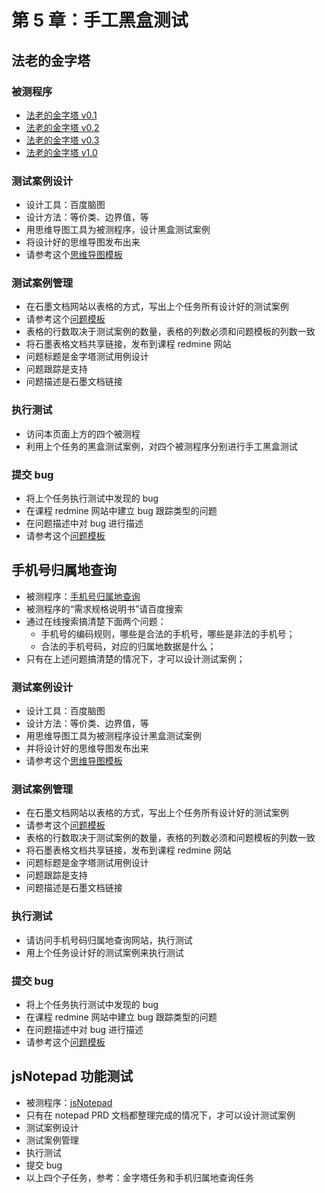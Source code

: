 # 第 5 章：手工黑盒测试

## 法老的金字塔

### 被测程序

- [法老的金字塔 v0.1](http://sample.wangding.in/testing/triangle-error1.html)  
- [法老的金字塔 v0.2](http://sample.wangding.in/testing/triangle-error2.html)  
- [法老的金字塔 v0.3](http://sample.wangding.in/testing/triangle-error3.html)  
- [法老的金字塔 v1.0](http://sample.wangding.in/testing/triangle.html)  

### 测试案例设计

- 设计工具：百度脑图
- 设计方法：等价类、边界值，等
- 用思维导图工具为被测程序，设计黑盒测试案例
- 将设计好的思维导图发布出来
- 请参考这个[思维导图模板](http://processon.com/view/57c2ed08e4b0e629c466dc17)

### 测试案例管理

- 在石墨文档网站以表格的方式，写出上个任务所有设计好的测试案例
- 请参考这个[问题模板](http://www.hostedredmine.com/issues/598961)
- 表格的行数取决于测试案例的数量，表格的列数必须和问题模板的列数一致
- 将石墨表格文档共享链接，发布到课程 redmine 网站
- 问题标题是金字塔测试用例设计
- 问题跟踪是支持
- 问题描述是石墨文档链接

### 执行测试

- 访问本页面上方的四个被测程
- 利用上个任务的黑盒测试案例，对四个被测程序分别进行手工黑盒测试

### 提交 bug

- 将上个任务执行测试中发现的 bug
- 在课程 redmine 网站中建立 bug 跟踪类型的问题
- 在问题描述中对 bug 进行描述
- 请参考这个[问题模板](http://www.hostedredmine.com/issues/598989)

## 手机号归属地查询

- 被测程序：[手机号归属地查询](https://www.ip138.com/sj/)
- 被测程序的“需求规格说明书”请百度搜索
- 通过在线搜索搞清楚下面两个问题：
  - 手机号的编码规则，哪些是合法的手机号，哪些是非法的手机号；
  - 合法的手机号码，对应的归属地数据是什么；
- 只有在上述问题搞清楚的情况下，才可以设计测试案例；

### 测试案例设计

- 设计工具：百度脑图
- 设计方法：等价类、边界值，等
- 用思维导图工具为被测程序设计黑盒测试案例
- 并将设计好的思维导图发布出来
- 请参考这个[思维导图模板](http://processon.com/view/57c2ed08e4b0e629c466dc17)

### 测试案例管理

- 在石墨文档网站以表格的方式，写出上个任务所有设计好的测试案例
- 请参考这个[问题模板](http://www.hostedredmine.com/issues/598961)
- 表格的行数取决于测试案例的数量，表格的列数必须和问题模板的列数一致
- 将石墨表格文档共享链接，发布到课程 redmine 网站
- 问题标题是金字塔测试用例设计
- 问题跟踪是支持
- 问题描述是石墨文档链接

### 执行测试

- 请访问手机号码归属地查询网站，执行测试
- 用上个任务设计好的测试案例来执行测试

### 提交 bug

- 将上个任务执行测试中发现的 bug
- 在课程 redmine 网站中建立 bug 跟踪类型的问题
- 在问题描述中对 bug 进行描述
- 请参考这个[问题模板](http://www.hostedredmine.com/issues/598989)

## jsNotepad 功能测试

- 被测程序：[jsNotepad](https://np.wangding.in)
- 只有在 notepad PRD 文档都整理完成的情况下，才可以设计测试案例
- 测试案例设计
- 测试案例管理
- 执行测试
- 提交 bug
- 以上四个子任务，参考：金字塔任务和手机归属地查询任务
